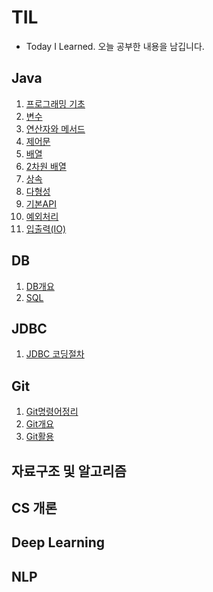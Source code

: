 # TIL
- Today I Learned. 오늘 공부한 내용을 남깁니다.

## Java
1. [프로그래밍 기초](.\Java\Java01_프로그래밍기초.md)
2. [변수](.\Java\Java02_변수.md)
3. [연산자와 메서드](.\Java\Java03_연산자와메서드.md)
4. [제어문](.\Java\Java04_제어문.md)
5. [배열](.\Java\Java05_배열.md)
6. [2차원 배열](.\Java\Java06_2차원배열.md)
9. [상속](.\Java\Java09_상속.md)
10. [다형성](.\Java\Java10_다형성.md)
11. [기본API](.\Java\Java11_기본API.md)
12. [예외처리](.\Java\Java12_예외처리(Exception).md)
13. [입출력(IO)](.\Java\Java13_입출력(IO).md)


## DB

1. [DB개요](.\DB\DB01_DB개요.md)
2. [SQL](https://github.com/hoon105204/TIL/blob/master/DB/%E2%97%90DB02_SQL.md)

## JDBC
1. [JDBC 코딩절차](./JDBC/DB01_JDBC.md)

## Git

1. [Git명령어정리](.\Git\00Git명령어정리.md)
2. [Git개요](.\Git\01Git개요.md)
3. [Git활용](.\Git\02Git활용.md)

## 자료구조 및 알고리즘

## CS 개론

## Deep Learning

## NLP